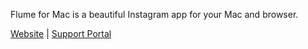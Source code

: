 Flume for Mac is a beautiful Instagram app for your Mac and browser. 

[Website](https://flumeapp.com) | [Support Portal](https://flumeapp.com/support/)